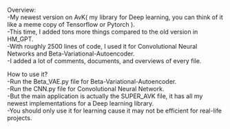 Overview:    
-My newest version on AvK( my library for Deep learning, you can think of it like a meme copy of Tensorflow or Pytorch ).   
-This time, I added tons more things compared to the old version in HM_GPT.  
-With roughly 2500 lines of code, I used it for Convolutional Neural Networks and Beta-Variational-Autoencoder.   
-I added a lot of comments, documents, and overviews of every file.   

How to use it?    
-Run the Beta_VAE.py file for Beta-Variational-Autoencoder.   
-Run the CNN.py file for Convolutional Neural Network.  
-But the main application is actually the SUPER_AVK file, it has all my newest implementations for a Deep learning library.   
-You should only use it for learning cause it may not be efficient for real-life projects.    
